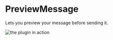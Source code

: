 # PreviewMessage

Lets you preview your message before sending it.

![the plugin in action](https://github.com/Rivercord/Rivercord/assets/45497981/3ce32860-e5cd-4ea2-bdab-e121f1703579)

